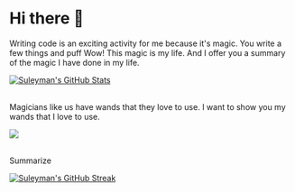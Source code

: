 # Hi there 👋
<p>Writing code is an exciting activity for me because it's magic. You write a few things and puff Wow! This magic is my life. And I offer you a summary of the magic I have done in my life. </p>

<a href="https://github.com/suleymansevimli/suleymansevimli">
  <img align="center" src="https://github-readme-stats.vercel.app/api?username=suleymansevimli&show_icons=true&line_height=27&count_private=true&title_color=ffffff&text_color=c9cacc&icon_color=2bbc8a&bg_color=1d1f21" alt="Suleyman's GitHub Stats" />
</a>

<br/>
<br/>
<p>Magicians like us have wands that they love to use. I want to show you my wands that I love to use. </p>

<a href="https://github.com/suleymansevimli/suleymansevimli">
  <img align="center" src="https://github-readme-stats.vercel.app/api/top-langs/?username=suleymansevimli&hide=html&title_color=ffffff&text_color=c9cacc&icon_color=2bbc8a&bg_color=1d1f21" />
</a>

<br/>
<br/>
<p> Summarize </p>
<a href="https://git.io/streak-stats"><img src="https://streak-stats.demolab.com?user=suleymansevimli&theme=dark&card_width=500" alt="Suleyman's GitHub Streak" /></a>
